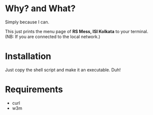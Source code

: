 # Why? and What?

Simply because I can.

This just prints the menu page
of **RS Mess, ISI Kolkata** to your terminal.
(NB: If you are connected to the local network.)

# Installation

Just copy the shell script and make it an executable. Duh!

# Requirements
- curl
- w3m

